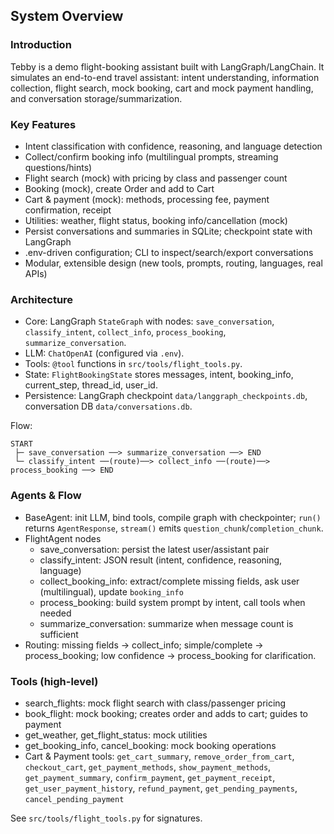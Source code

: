 ## System Overview

### Introduction
Tebby is a demo flight-booking assistant built with LangGraph/LangChain. It simulates an end-to-end travel assistant: intent understanding, information collection, flight search, mock booking, cart and mock payment handling, and conversation storage/summarization.

### Key Features
- Intent classification with confidence, reasoning, and language detection
- Collect/confirm booking info (multilingual prompts, streaming questions/hints)
- Flight search (mock) with pricing by class and passenger count
- Booking (mock), create Order and add to Cart
- Cart & payment (mock): methods, processing fee, payment confirmation, receipt
- Utilities: weather, flight status, booking info/cancellation (mock)
- Persist conversations and summaries in SQLite; checkpoint state with LangGraph
- .env-driven configuration; CLI to inspect/search/export conversations
- Modular, extensible design (new tools, prompts, routing, languages, real APIs)

### Architecture
- Core: LangGraph `StateGraph` with nodes: `save_conversation`, `classify_intent`, `collect_info`, `process_booking`, `summarize_conversation`.
- LLM: `ChatOpenAI` (configured via `.env`).
- Tools: `@tool` functions in `src/tools/flight_tools.py`.
- State: `FlightBookingState` stores messages, intent, booking_info, current_step, thread_id, user_id.
- Persistence: LangGraph checkpoint `data/langgraph_checkpoints.db`, conversation DB `data/conversations.db`.

Flow:
```
START
 ├─ save_conversation ──> summarize_conversation ──> END
 └─ classify_intent ──(route)──> collect_info ──(route)──> process_booking ──> END
```

### Agents & Flow
- BaseAgent: init LLM, bind tools, compile graph with checkpointer; `run()` returns `AgentResponse`, `stream()` emits `question_chunk`/`completion_chunk`.
- FlightAgent nodes
  - save_conversation: persist the latest user/assistant pair
  - classify_intent: JSON result (intent, confidence, reasoning, language)
  - collect_booking_info: extract/complete missing fields, ask user (multilingual), update `booking_info`
  - process_booking: build system prompt by intent, call tools when needed
  - summarize_conversation: summarize when message count is sufficient
- Routing: missing fields → collect_info; simple/complete → process_booking; low confidence → process_booking for clarification.

### Tools (high-level)
- search_flights: mock flight search with class/passenger pricing
- book_flight: mock booking; creates order and adds to cart; guides to payment
- get_weather, get_flight_status: mock utilities
- get_booking_info, cancel_booking: mock booking operations
- Cart & Payment tools: `get_cart_summary`, `remove_order_from_cart`, `checkout_cart`, `get_payment_methods`, `show_payment_methods`, `get_payment_summary`, `confirm_payment`, `get_payment_receipt`, `get_user_payment_history`, `refund_payment`, `get_pending_payments`, `cancel_pending_payment`

See `src/tools/flight_tools.py` for signatures.
